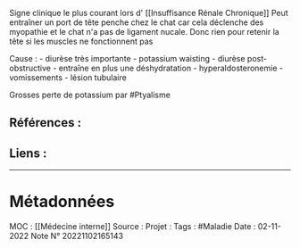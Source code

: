 Signe clinique le plus courant lors d' [[Insuffisance Rénale Chronique]]
Peut entraîner un port de tête penche chez le chat car cela déclenche des myopathie et le chat n'a pas de ligament nucale. Donc rien pour retenir la tête si les muscles ne fonctionnent pas 

Cause :
	- diurèse très importante 
		- potassium waisting 
		- diurèse post-obstructive 
			- entraîne en plus une déshydratation 
	- hyperaldosteronemie
	- vomissements
	- lésion tubulaire


Grosses perte de potassium par #Ptyalisme 
## Références :
>
 

## Liens :




***
# Métadonnées
MOC : [[Médecine interne]]
Source :
Projet :
Tags : #Maladie 
Date : 02-11-2022
Note N° 20221102165143